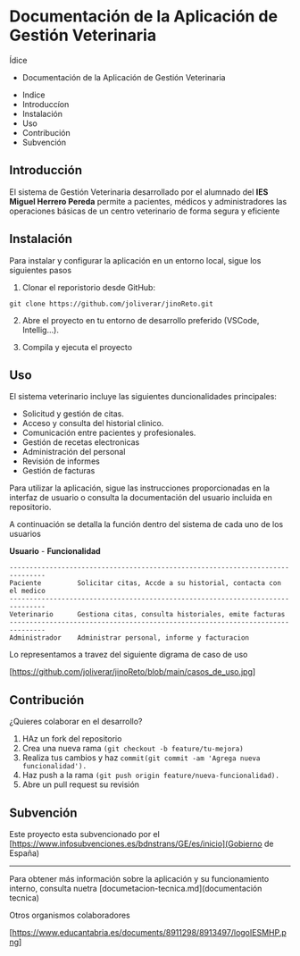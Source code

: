 # Documentación de la Aplicación de Gestión Veterinaria
Ídice
 
- Documentación de la Aplicación de Gestión Veterinaria
* Indice
* Introduccíon
* Instalación
* Uso
* Contribución
* Subvención

## Introducción

El sistema de Gestión Veterinaria desarrollado por el alumnado del **IES Miguel Herrero Pereda** permite a pacientes, médicos y administradores las operaciones básicas de un centro veterinario de forma segura y eficiente

## Instalación

Para instalar y configurar la aplicación en un entorno local, sigue los siguientes pasos

1. Clonar el reporistorio desde GitHub:

``` git clone https://github.com/joliverar/jinoReto.git ```

2. Abre el proyecto en tu entorno de desarrollo preferido (VSCode, Intellig...).

3. Compila y ejecuta el proyecto

## Uso

El sistema veterinario incluye las siguientes duncionalidades principales:

* Solicitud y gestión de citas.
* Acceso y consulta del historial clinico.
* Comunicación entre pacientes y profesionales.
* Gestión de recetas electronicas
* Administración del personal
* Revisión de informes
* Gestión de facturas

Para utilizar la aplicación, sigue las instrucciones proporcionadas en la interfaz de usuario o consulta la documentación del usuario incluida en repositorio.

A continuación se detalla la función dentro del sistema de cada uno de los usuarios

  **Usuario**       -       **Funcionalidad**
```
-------------------------------------------------------------------------------
Paciente         Solicitar citas, Accde a su historial, contacta con el medico
-------------------------------------------------------------------------------
Veterinario      Gestiona citas, consulta historiales, emite facturas
-------------------------------------------------------------------------------
Administrador    Administrar personal, informe y facturacion
```
Lo representamos a travez del siguiente digrama de caso de uso

 [https://github.com/joliverar/jinoReto/blob/main/casos_de_uso.jpg]



## Contribución

¿Quieres colaborar en el desarrollo?

1. HAz un fork del repositorio
2. Crea una nueva rama ```(git checkout -b feature/tu-mejora) ```
3. Realiza tus cambios y haz ```commit(git commit -am 'Agrega nueva funcionalidad').```
4. Haz push a la rama ```(git push origin feature/nueva-funcionalidad).```
5. Abre un pull request su revisión

## Subvención

Este proyecto esta subvencionado por el [https://www.infosubvenciones.es/bdnstrans/GE/es/inicio](Gobierno de España)

---

Para obtener más información sobre la aplicación y su funcionamiento interno, consulta nuetra [documetacion-tecnica.md](documentación tecnica)

Otros organismos colaboradores


[https://www.educantabria.es/documents/8911298/8913497/logoIESMHP.png]
